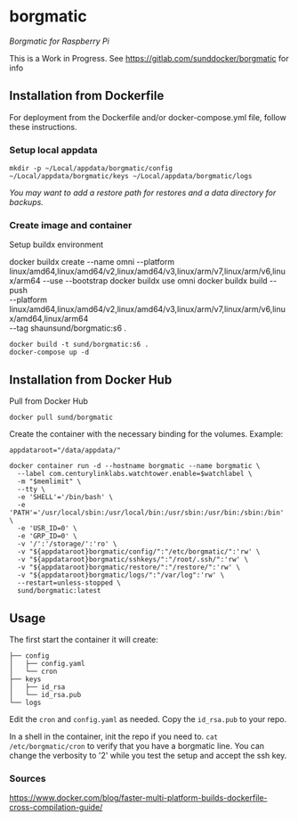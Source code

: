 # borgmatic

_Borgmatic for Raspberry Pi_

This is a Work in Progress. See https://gitlab.com/sunddocker/borgmatic for info

## Installation from Dockerfile

For deployment from the Dockerfile and/or docker-compose.yml file, follow these instructions.

### Setup local appdata

```
mkdir -p ~/Local/appdata/borgmatic/config ~/Local/appdata/borgmatic/keys ~/Local/appdata/borgmatic/logs
```

_You may want to add a restore path for restores and a data directory for backups._

### Create image and container

Setup buildx environment

docker buildx create --name omni --platform linux/amd64,linux/amd64/v2,linux/amd64/v3,linux/arm/v7,linux/arm/v6,linux/arm64 --use --bootstrap
docker buildx use omni
docker buildx build --push \
--platform linux/amd64,linux/amd64/v2,linux/amd64/v3,linux/arm/v7,linux/arm/v6,linux/amd64,linux/arm64 \
--tag shaunsund/borgmatic:s6 .


```
docker build -t sund/borgmatic:s6 .
docker-compose up -d
```

## Installation from Docker Hub

Pull from Docker Hub

```
docker pull sund/borgmatic
```
Create the container with the necessary binding for the volumes. Example:

```
appdataroot="/data/appdata/"

docker container run -d --hostname borgmatic --name borgmatic \
  --label com.centurylinklabs.watchtower.enable=$watchlabel \
  -m "$memlimit" \
  --tty \
  -e 'SHELL'='/bin/bash' \
  -e 'PATH'='/usr/local/sbin:/usr/local/bin:/usr/sbin:/usr/bin:/sbin:/bin' \
  -e 'USR_ID=0' \
  -e 'GRP_ID=0' \
  -v '/':'/storage/':'ro' \
  -v "${appdataroot}borgmatic/config/":"/etc/borgmatic/":'rw' \
  -v "${appdataroot}borgmatic/sshkeys/":"/root/.ssh/":'rw' \
  -v "${appdataroot}borgmatic/restore/":"/restore/":'rw' \
  -v "${appdataroot}borgmatic/logs/":"/var/log":'rw' \
  --restart=unless-stopped \
  sund/borgmatic:latest
```

## Usage

The first start the container it will create:

```
├── config
│   ├── config.yaml
│   └── cron
├── keys
│   ├── id_rsa
│   └── id_rsa.pub
└── logs
```

Edit the ```cron``` and ```config.yaml``` as needed. Copy the ```id_rsa.pub``` to your repo.

In a shell in the container, init the repo if you need to. ```cat /etc/borgmatic/cron``` to verify that you have a borgmatic line. You can change the verbosity to '2' while you test the setup and accept the ssh key.

### Sources

https://www.docker.com/blog/faster-multi-platform-builds-dockerfile-cross-compilation-guide/
